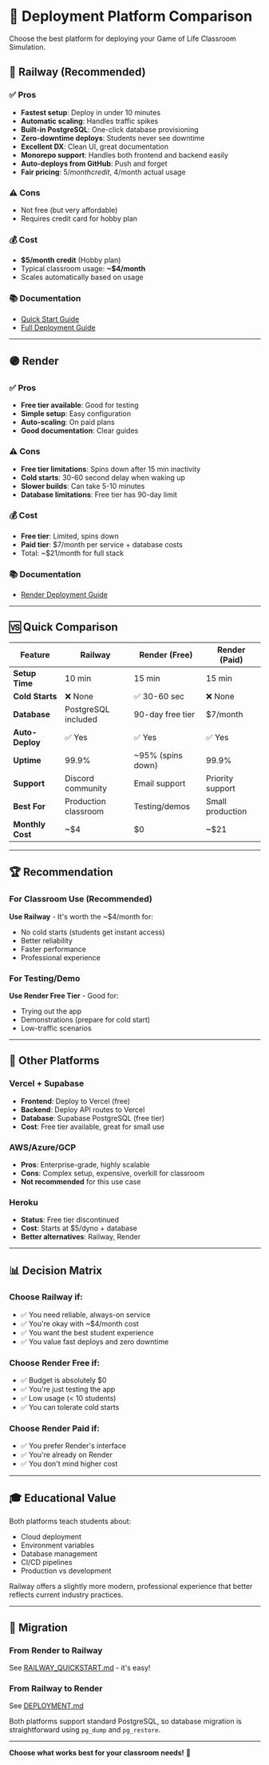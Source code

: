# 🚀 Deployment Platform Comparison

Choose the best platform for deploying your Game of Life Classroom Simulation.

## 🚂 Railway (Recommended)

### ✅ Pros
- **Fastest setup**: Deploy in under 10 minutes
- **Automatic scaling**: Handles traffic spikes
- **Built-in PostgreSQL**: One-click database provisioning
- **Zero-downtime deploys**: Students never see downtime
- **Excellent DX**: Clean UI, great documentation
- **Monorepo support**: Handles both frontend and backend easily
- **Auto-deploys from GitHub**: Push and forget
- **Fair pricing**: $5/month credit, ~$4/month actual usage

### ⚠️ Cons
- Not free (but very affordable)
- Requires credit card for hobby plan

### 💰 Cost
- **$5/month credit** (Hobby plan)
- Typical classroom usage: **~$4/month**
- Scales automatically based on usage

### 📚 Documentation
- [Quick Start Guide](./RAILWAY_QUICKSTART.md)
- [Full Deployment Guide](./RAILWAY_DEPLOYMENT.md)

---

## 🟣 Render

### ✅ Pros
- **Free tier available**: Good for testing
- **Simple setup**: Easy configuration
- **Auto-scaling**: On paid plans
- **Good documentation**: Clear guides

### ⚠️ Cons
- **Free tier limitations**: Spins down after 15 min inactivity
- **Cold starts**: 30-60 second delay when waking up
- **Slower builds**: Can take 5-10 minutes
- **Database limitations**: Free tier has 90-day limit

### 💰 Cost
- **Free tier**: Limited, spins down
- **Paid tier**: $7/month per service + database costs
- Total: ~$21/month for full stack

### 📚 Documentation
- [Render Deployment Guide](./DEPLOYMENT.md)

---

## 🆚 Quick Comparison

| Feature | Railway | Render (Free) | Render (Paid) |
|---------|---------|---------------|---------------|
| **Setup Time** | 10 min | 15 min | 15 min |
| **Cold Starts** | ❌ None | ✅ 30-60 sec | ❌ None |
| **Database** | PostgreSQL included | 90-day free tier | $7/month |
| **Auto-Deploy** | ✅ Yes | ✅ Yes | ✅ Yes |
| **Uptime** | 99.9% | ~95% (spins down) | 99.9% |
| **Support** | Discord community | Email support | Priority support |
| **Best For** | Production classroom | Testing/demos | Small production |
| **Monthly Cost** | ~$4 | $0 | ~$21 |

---

## 🏆 Recommendation

### For Classroom Use (Recommended)
**Use Railway** - It's worth the ~$4/month for:
- No cold starts (students get instant access)
- Better reliability
- Faster performance
- Professional experience

### For Testing/Demo
**Use Render Free Tier** - Good for:
- Trying out the app
- Demonstrations (prepare for cold start)
- Low-traffic scenarios

---

## 🚀 Other Platforms

### Vercel + Supabase
- **Frontend**: Deploy to Vercel (free)
- **Backend**: Deploy API routes to Vercel
- **Database**: Supabase PostgreSQL (free tier)
- **Cost**: Free tier available, great for small use

### AWS/Azure/GCP
- **Pros**: Enterprise-grade, highly scalable
- **Cons**: Complex setup, expensive, overkill for classroom
- **Not recommended** for this use case

### Heroku
- **Status**: Free tier discontinued
- **Cost**: Starts at $5/dyno + database
- **Better alternatives**: Railway, Render

---

## 📊 Decision Matrix

### Choose Railway if:
- ✅ You need reliable, always-on service
- ✅ You're okay with ~$4/month cost
- ✅ You want the best student experience
- ✅ You value fast deploys and zero downtime

### Choose Render Free if:
- ✅ Budget is absolutely $0
- ✅ You're just testing the app
- ✅ Low usage (< 10 students)
- ✅ You can tolerate cold starts

### Choose Render Paid if:
- ✅ You prefer Render's interface
- ✅ You're already on Render
- ✅ You don't mind higher cost

---

## 🎓 Educational Value

Both platforms teach students about:
- Cloud deployment
- Environment variables
- Database management
- CI/CD pipelines
- Production vs development

Railway offers a slightly more modern, professional experience that better reflects current industry practices.

---

## 🔄 Migration

### From Render to Railway
See [RAILWAY_QUICKSTART.md](./RAILWAY_QUICKSTART.md) - it's easy!

### From Railway to Render
See [DEPLOYMENT.md](./DEPLOYMENT.md)

Both platforms support standard PostgreSQL, so database migration is straightforward using `pg_dump` and `pg_restore`.

---

**Choose what works best for your classroom needs!** 🎉

